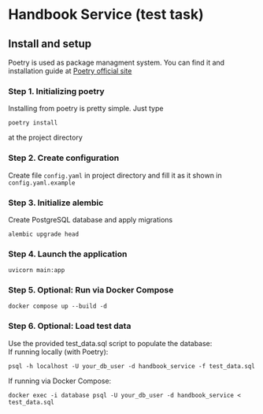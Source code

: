 # Handbook Service (test task)

## Install and setup
Poetry is used as package managment system. You can find it and installation guide at [Poetry official site](https://python-poetry.org/docs/)

### Step 1. Initializing poetry
Installing from poetry is pretty simple. Just type
```
poetry install
```
at the project directory

### Step 2. Create configuration
Create file `config.yaml` in project directory and fill it as it shown in `config.yaml.example`


### Step 3. Initialize alembic
Create PostgreSQL database and apply migrations
```
alembic upgrade head
```

### Step 4. Launch the application
```
uvicorn main:app
```

### Step 5. Optional: Run via Docker Compose
```
docker compose up --build -d
```

### Step 6. Optional: Load test data
Use the provided test_data.sql script to populate the database:  
If running locally (with Poetry):
```
psql -h localhost -U your_db_user -d handbook_service -f test_data.sql
```
If running via Docker Compose:
```
docker exec -i database psql -U your_db_user -d handbook_service < test_data.sql
```

